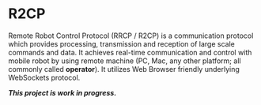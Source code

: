 # R2CP

Remote Robot Control Protocol (RRCP / R2CP) is a communication protocol
which provides processing, transmission and reception of large scale commands
and data.
It achieves real-time communication and control with mobile robot by using
remote  machine (PC, Mac, any other platform; all commonly called
**operator**).
It utilizes Web Browser friendly underlying WebSockets protocol.

***This project is work in progress.***
